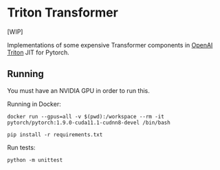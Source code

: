 # Triton Transformer
[WIP]

Implementations of some expensive Transformer components in [OpenAI Triton](https://github.com/openai/triton) JIT for Pytorch.

## Running
You must have an NVIDIA GPU in order to run this.

Running in Docker:
```
docker run --gpus=all -v $(pwd):/workspace --rm -it pytorch/pytorch:1.9.0-cuda11.1-cudnn8-devel /bin/bash

pip install -r requirements.txt
```

Run tests:
```
python -m unittest
```